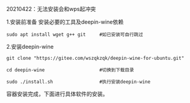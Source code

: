 20210422：无法安装会和wps起冲突

1.安装前准备
安装必要的工具及deepin-wine依赖
```
sudo apt install wget g++ git     #如已安装可自行跳过
```

2.安装deepin-wine

```
git clone "https://gitee.com/wszqkzqk/deepin-wine-for-ubuntu.git"

cd deepin-wine                    #切换到下载目录

sudo ./install.sh                 #执行安装deepin-wine
```

容器安装完成，下面进行具体软件的安装。

